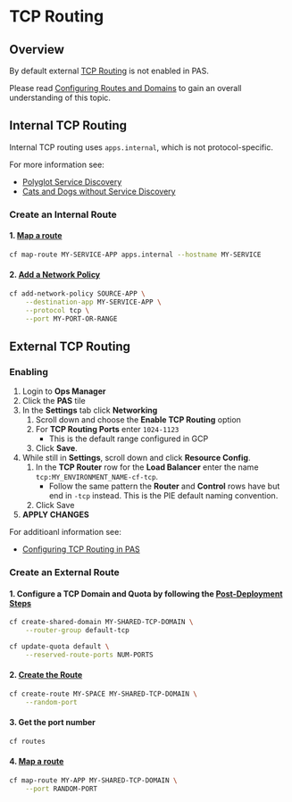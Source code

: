 # TCP Routing

## Overview

By default external [TCP Routing](https://docs.pivotal.io/pivotalcf/opsguide/tcp-routing-ert-config.html) is not enabled in PAS.

Please read [Configuring Routes and Domains](https://docs.pivotal.io/pivotalcf/devguide/deploy-apps/routes-domains.html) to gain an overall understanding of this topic.

## Internal TCP Routing

Internal TCP routing uses `apps.internal`, which is not protocol-specific.

For more information see:

- [Polyglot Service Discovery](https://www.cloudfoundry.org/blog/polyglot-service-discovery-container-networking-cloud-foundry/)
- [Cats and Dogs without Service Discovery](https://github.com/cloudfoundry/cf-networking-examples/blob/master/docs/c2c-no-service-discovery.md)

### Create an Internal Route

#### 1. [Map a route](https://docs.cloudfoundry.org/devguide/deploy-apps/routes-domains.html#map-route)

```bash
cf map-route MY-SERVICE-APP apps.internal --hostname MY-SERVICE
```

#### 2. [Add a Network Policy](https://docs.cloudfoundry.org/devguide/deploy-apps/cf-networking.html#add-policy)

```bash
cf add-network-policy SOURCE-APP \
    --destination-app MY-SERVICE-APP \
    --protocol tcp \
    --port MY-PORT-OR-RANGE
```

## External TCP Routing

### Enabling

1. Login to **Ops Manager**
2. Click the **PAS** tile
3. In the **Settings** tab click **Networking**
   1. Scroll down and choose the **Enable TCP Routing** option
   2. For **TCP Routing Ports** enter `1024-1123`
      - This is the default range configured in GCP
   3. Click **Save**.
4. While still in **Settings**, scroll down and click **Resource Config**.
   1. In the **TCP Router** row for the **Load Balancer** enter the name `tcp:MY_ENVIRONMENT_NAME-cf-tcp`.
      - Follow the same pattern the **Router** and **Control** rows have but end in `-tcp` instead. This is the PIE default naming convention.
   2. Click Save
5. **APPLY CHANGES**

For additioanl information see:

- [Configuring TCP Routing in PAS](https://docs.pivotal.io/pivotalcf/opsguide/tcp-routing-ert-config.html)

### Create an External Route

#### 1. Configure a TCP Domain and Quota by following the [Post-Deployment Steps](https://docs.pivotal.io/pivotalcf/adminguide/enabling-tcp-routing.html#post-deploy)

```bash
cf create-shared-domain MY-SHARED-TCP-DOMAIN \
    --router-group default-tcp
```

```bash
cf update-quota default \
    --reserved-route-ports NUM-PORTS
```

#### 2. [Create the Route](https://docs.pivotal.io/pivotalcf/devguide/deploy-apps/routes-domains.html#create-route-with-port)

```bash
cf create-route MY-SPACE MY-SHARED-TCP-DOMAIN \
    --random-port
```

#### 3. Get the port number

```bash
cf routes
```

#### 4. [Map a route](https://docs.cloudfoundry.org/devguide/deploy-apps/routes-domains.html#map-route)

```bash
cf map-route MY-APP MY-SHARED-TCP-DOMAIN \
    --port RANDOM-PORT
```
